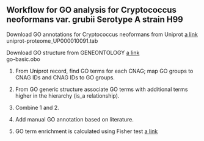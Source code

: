 ## Workflow for GO analysis for Cryptococcus neoformans var. grubii Serotype A strain H99

Download GO annotations for Cryptococcus neoformans from Uniprot [a link](https://www.uniprot.org/uniprot/?query=yourlist:M202108126320BA52A5CE8FCD097CB85A53697A3510768EK&sort=yourlist:M202108126320BA52A5CE8FCD097CB85A53697A3510768EK&columns=yourlist(M202108126320BA52A5CE8FCD097CB85A53697A3510768EK),isomap(M202108126320BA52A5CE8FCD097CB85A53697A3510768EK),id,genes,genes(ALTERNATIVE),protein%20names,genes(PREFERRED),genes(ORF),genes(OLN),entry%20name)   
uniprot-proteome_UP000010091.tab

Download GO structure from GENEONTOLOGY [a link](http://geneontology.org/docs/download-ontology/#go_basic)   
go-basic.obo

1. From Uniprot record, find GO terms for each CNAG; map GO groups to CNAG IDs and CNAG IDs to GO groups.

2. From GO generic structure associate GO terms with additional terms higher in the hierarchy (is_a relationship).

3. Combine 1 and 2.

4. Add manual GO annotation based on literature. 

5. GO term enrichment is calculated using Fisher test [a link](https://docs.scipy.org/doc/scipy/reference/generated/scipy.stats.fisher_exact.html#scipy.stats.fisher_exact)
